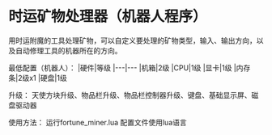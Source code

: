 时运矿物处理器（机器人程序）
=========
用时运附魔的工具处理矿物，可以自定义要处理的矿物类型，输入、输出方向，以及自动修理工具的机器所在的方向。

最低配置（机器人）：
|硬件|等级
|---|---
|机箱|2级
|CPU|1级
|显卡|1级
|内存条|2级x1
|硬盘|1级

升级：
天使方块升级、物品栏升级、物品栏控制器升级、键盘、基础显示屏、磁盘驱动器

使用方法：
运行fortune_miner.lua
配置文件使用lua语言